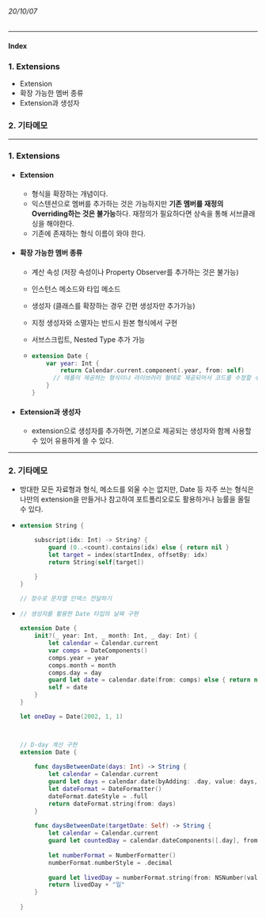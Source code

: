 ###### 20/10/07

------



#### Index

### **1. Extensions**

- Extension
- 확장 가능한 멤버 종류
- Extension과 생성자



### **2. 기타메모**



------



### **1.  Extensions**

- #### Extension

  - 형식을 확장하는 개념이다.
  - 익스텐션으로 멤버를 추가하는 것은 가능하지만 **기존 멤버를 재정의Overriding하는 것은 불가능**하다. 재정의가 필요하다면 상속을 통해 서브클래싱을 해야한다.
  - 기존에 존재하는 형식 이름이 와야 한다.

  

- #### 확장 가능한 멤버 종류

  - 계산 속성 (저장 속성이나 Property Observer를 추가하는 것은 불가능)
  - 인스턴스 메소드와 타입 메소드
  - 생성자 (클래스를 확장하는 경우 간편 생성자만 추가가능)
  - 지정 생성자와 소멸자는 반드시 원본 형식에서 구현
  - 서브스크립트, Nested Type 추가 가능

  - ```swift
    extension Date {
        var year: Int {
            return Calendar.current.component(.year, from: self)
          // 애플이 제공하는 형식이나 라이브러리 형태로 제공되어서 코드를 수정할 수 없는 경우에는 익스텐션으로 확장해야 한다.
        }
    }
    ```




- #### Extension과 생성자

  - extension으로 생성자를 추가하면, 기본으로 제공되는 생성자와 함께 사용할 수 있어 유용하게 쓸 수 있다.



------



### **2. 기타메모**

- 방대한 모든 자료형과 형식, 메소드를 외울 수는 없지만, Date 등 자주 쓰는 형식은 나만의 extension을 만들거나 참고하여 포트폴리오로도 활용하거나 능률을 올릴 수 있다.

- ```swift
  extension String {
  
      subscript(idx: Int) -> String? {
          guard (0..<count).contains(idx) else { return nil }
          let target = index(startIndex, offsetBy: idx)
          return String(self[target])
  
      }
  }
  
  // 정수로 문자열 인덱스 전달하기
  ```

  

- ```swift
  // 생성자를 활용한 Date 타입의 날짜 구현
  
  extension Date {
      init?(_ year: Int, _ month: Int, _ day: Int) {
          let calendar = Calendar.current   
          var comps = DateComponents()
          comps.year = year
          comps.month = month
          comps.day = day
          guard let date = calendar.date(from: comps) else { return nil }
          self = date
      }  
  }
  
  let oneDay = Date(2002, 1, 1)
  
  
  
  // D-day 계산 구현
  extension Date {
      
      func daysBetweenDate(days: Int) -> String {
          let calendar = Calendar.current
          guard let days = calendar.date(byAdding: .day, value: days, to: self) else { return "" }
          let dateFormat = DateFormatter()
          dateFormat.dateStyle = .full
          return dateFormat.string(from: days)
      }
      
      func daysBetweenDate(targetDate: Self) -> String {
          let calendar = Calendar.current
          guard let countedDay = calendar.dateComponents([.day], from: calendar.startOfDay(for: self), to: calendar.startOfDay(for: targetDate)).day else { return "" }
          
          let numberFormat = NumberFormatter()
          numberFormat.numberStyle = .decimal
          
          guard let livedDay = numberFormat.string(from: NSNumber(value: countedDay)) else { return "" }
          return livedDay + "일"
      }
      
  }
  ```
  


